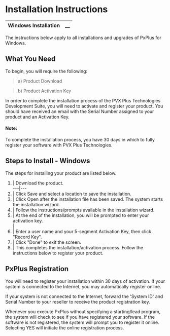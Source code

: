 # Installation Instructions

**Windows Installation** |  **__**  
---|---  
  
The instructions below apply to all installations and upgrades of PxPlus for Windows.

## What You Need

To begin, you will require the following:

> a) Product Download

> b) Product Activation Key

In order to complete the installation process of the PVX Plus Technologies Development Suite, you will need to activate and register your product. You should have received an email with the Serial Number assigned to your product and an Activation Key.

#### **Note:**  
To complete the installation process, you have 30 days in which to fully register your software with PVX Plus Technologies.

## Steps to Install - Windows

The steps for installing your product are listed below.

1. |  Download the product.  
---|---  
2. |  Click Save and select a location to save the installation.  
3. |  Click Open after the installation file has been saved. The system starts the installation wizard.  
4. |  Follow the instructions/prompts available in the installation wizard.  
5. |  At the end of the installation, you will be prompted to enter your activation key.  
|   
6. |  Enter a user name and your 5-segment Activation Key, then click "Record Key".  
7. |  Click "Done" to exit the screen.  
8. |  This completes the installation/activation process. Follow the instructions below to register your product.  
  
## PxPlus Registration

You will need to register your installation within 30 days of activation. If your system is connected to the Internet, you may automatically register online.

If your system is not connected to the Internet, forward the 'System ID' and Serial Number to your reseller to receive the product registration key.

Whenever you execute PxPlus without specifying a starting/lead program, the system will check to see if you have registered your software. If the software is not registered, the system will prompt you to register it online. Selecting YES will initiate the online registration process.
